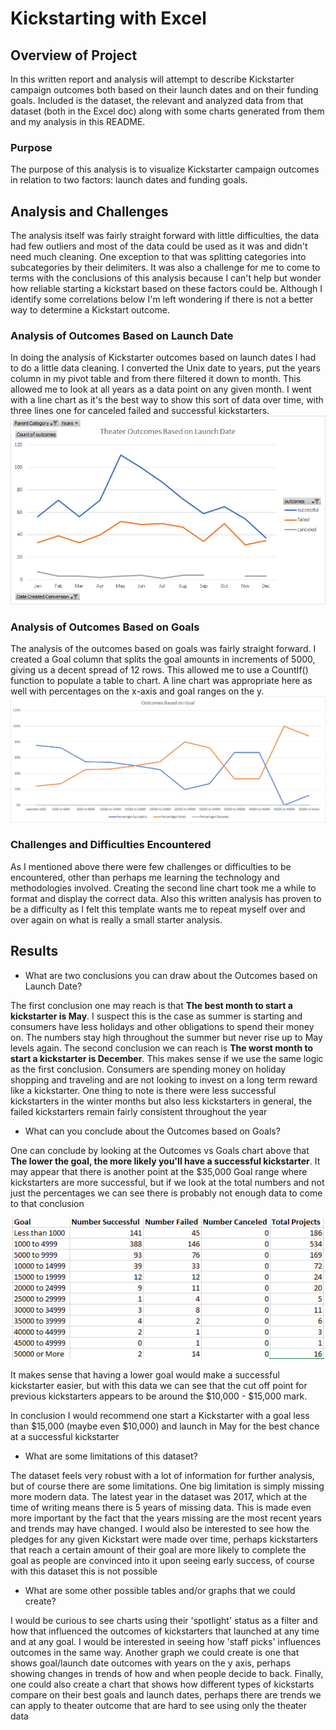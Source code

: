 # Kickstarting with Excel

## Overview of Project
In this written report and analysis will attempt to describe Kickstarter campaign outcomes both based on their launch dates and on their funding goals. Included is the dataset, the relevant and analyzed data from that dataset (both in the Excel doc) along with some charts generated from them and my analysis in this README. 

### Purpose
The purpose of this analysis is to visualize Kickstarter campaign outcomes in relation to two factors: launch dates and funding goals. 

## Analysis and Challenges
The analysis itself was fairly straight forward with little difficulties, the data had few outliers and most of the data could be used as it was and didn't need much cleaning. One exception to that was splitting categories into subcategories by their delimiters. It was also a challenge for me to come to terms with the conclusions of this analysis because I can't help but wonder how reliable starting a kickstart based on these factors could be. Although I identify some correlations below I'm left wondering if there is not a better way to determine a Kickstart outcome.

### Analysis of Outcomes Based on Launch Date
In doing the analysis of Kickstarter outcomes based on launch dates I had to do a little data cleaning. I converted the Unix date to years, put the years column in my pivot table and from there filtered it down to month. This allowed me to look at all years as a data point on any given month. I went with a line chart as it's the best way to show this sort of data over time, with three lines one for canceled failed and successful kickstarters.
![Outcomes_vs_Launch Date](/resources/Theater_Outcomes_vs_Launch.png)

### Analysis of Outcomes Based on Goals
The analysis of the outcomes based on goals was fairly straight forward. I created a Goal column that splits the goal amounts in increments of 5000, giving us a decent spread of 12 rows. This allowed me to use a CountIf() function to populate a table to chart. A line chart was appropriate here as well with percentages on the x-axis and goal ranges on the y.
![Outcomes_vs_Goals](/resources/Outcomes_vs_Goals.png)

### Challenges and Difficulties Encountered
As I mentioned above there were few challenges or difficulties to be encountered, other than perhaps me learning the technology and methodologies involved. Creating the second line chart took me a while to format and display the correct data. Also this written analysis has proven to be a difficulty as I felt this template wants me to repeat myself over and over again on what is really a small starter analysis.


## Results

- What are two conclusions you can draw about the Outcomes based on Launch Date?

The first conclusion one may reach is that **The best month to start a kickstarter is May**. I suspect this is the case as summer is starting and consumers have less holidays and other obligations to spend their money on. The numbers stay high throughout the summer but never rise up to May levels again. The second conclusion we can reach is **The worst month to start a kickstarter is December**. This makes sense if we use the same logic as the first conclusion. Consumers are spending money on holiday shopping and traveling and are not looking to invest on a long term reward like a kickstarter. One thing to note is there were less successful kickstarters in the winter months but also less kickstarters in general, the failed kickstarters remain fairly consistent throughout the year

- What can you conclude about the Outcomes based on Goals?

One can conclude by looking at the Outcomes vs Goals chart above that **The lower the goal, the more likely you'll have a successful kickstarter**. It may appear that there is another point at the $35,000 Goal range where kickstarters are more successful, but if we look at the total numbers and not just the percentages we can see there is probably not enough data to come to that conclusion

![Outcomes_vs_Goals_Table](/resources/Outcomes_vs_Goals_table.PNG)

It makes sense that having a lower goal would make a successful kickstarter easier, but with this data we can see that the cut off point for previous kickstarters appears to be around the $10,000 - $15,000 mark.

In conclusion I would recommend one start a Kickstarter with a goal less than $15,000 (maybe even $10,000) and launch in May for the best chance at a successful kickstarter

- What are some limitations of this dataset?

The dataset feels very robust with a lot of information for further analysis, but of course there are some limitations. One big limitation is simply missing more modern data. The latest year in the dataset was 2017, which at the time of writing means there is 5 years of missing data. This is made even more important by the fact that the years missing are the most recent years and trends may have changed. I would also be interested to see how the pledges for any given Kickstart were made over time, perhaps kickstarters that reach a certain amount of their goal are more likely to complete the goal as people are convinced into it upon seeing early success, of course with this dataset this is not possible

- What are some other possible tables and/or graphs that we could create?

I would be curious to see charts using their 'spotlight' status as a filter and how that influenced the outcomes of kickstarters that launched at any time and at any goal. I would be interested in seeing how 'staff picks' influences outcomes in the same way. Another graph we could create is one that shows goal/launch date outcomes with years on the y axis, perhaps showing changes in trends of how and when people decide to back. Finally, one could also create a chart that shows how different types of kickstarts compare on their best goals and launch dates, perhaps there are trends we can apply to theater outcome that are hard to see using only the theater data
